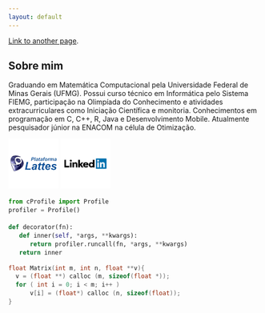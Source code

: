 ```yaml
---
layout: default
---
```


[Link to another page](./another-page.html).

## Sobre mim

Graduando em Matemática Computacional pela Universidade Federal de Minas Gerais (UFMG). Possui curso técnico em Informática pelo Sistema FIEMG, participação na Olimpíada do Conhecimento e atividades extracurriculares como Iniciação Científica e monitoria. Conhecimentos em programação em C, C++, R, Java e Desenvolvimento Mobile. Atualmente pesquisador júnior na ENACOM na célula de Otimização.


[<img src="assets/img/lattes.png" alt="drawing" style="width:100px;"/>](http://lattes.cnpq.br/0983117412894173) 
  [<img src="assets/img/linkedin.png" alt="drawing" style="width:100px;"/>](https://www.linkedin.com/in/igor-lucas-a92550106)

```python
from cProfile import Profile
profiler = Profile()

def decorator(fn):
   def inner(self, *args, **kwargs):
      return profiler.runcall(fn, *args, **kwargs) 
   return inner
```

```c
float Matrix(int m, int n, float **v){
  v = (float **) calloc (m, sizeof(float *));
  for ( int i = 0; i < m; i++ )
      v[i] = (float*) calloc (n, sizeof(float)); 
}
```